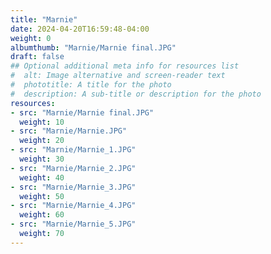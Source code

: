 ```yaml
---
title: "Marnie"
date: 2024-04-20T16:59:48-04:00
weight: 0
albumthumb: "Marnie/Marnie final.JPG"
draft: false
## Optional additional meta info for resources list
#  alt: Image alternative and screen-reader text
#  phototitle: A title for the photo
#  description: A sub-title or description for the photo
resources:
- src: "Marnie/Marnie final.JPG"
  weight: 10
- src: "Marnie/Marnie.JPG"
  weight: 20
- src: "Marnie/Marnie_1.JPG"
  weight: 30
- src: "Marnie/Marnie_2.JPG"
  weight: 40
- src: "Marnie/Marnie_3.JPG"
  weight: 50
- src: "Marnie/Marnie_4.JPG"
  weight: 60
- src: "Marnie/Marnie_5.JPG"
  weight: 70
---
```

